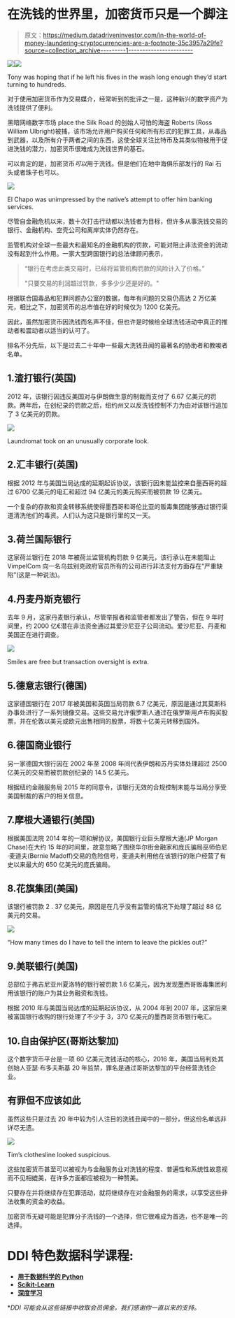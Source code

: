 # 在洗钱的世界里，加密货币只是一个脚注

> 原文：<https://medium.datadriveninvestor.com/in-the-world-of-money-laundering-cryptocurrencies-are-a-footnote-35c3957a29fe?source=collection_archive---------1----------------------->

[![](img/8c6dd7f3842fe0a4516b30cad8bd7058.png)](http://www.track.datadriveninvestor.com/1B9E)![](img/0b84b205754f533df99b141e1c74a3d8.png)

Tony was hoping that if he left his fives in the wash long enough they’d start turning to hundreds.

对于使用加密货币作为交易媒介，经常听到的批评之一是，这种新兴的数字资产为洗钱提供了便利。

黑暗网络数字市场 place the Silk Road 的创始人可怕的海盗 Roberts (Ross William Ulbright)被捕，该市场允许用户购买任何和所有形式的犯罪工具，从毒品到武器，以及所有介于两者之间的东西，这使全球关注比特币及其类似物被用于促进洗钱的潜力，加密货币很难成为洗钱世界的基石。

可以肯定的是，加密货币*可以*用于洗钱。但是他们在地中海俱乐部发行的 Rai 石头或者珠子也可以。

![](img/0546454b5827f9838abaee8290fcb875.png)

El Chapo was unimpressed by the native’s attempt to offer him banking services.

尽管自金融危机以来，数十次打击行动都以洗钱者为目标，但许多从事洗钱交易的银行、金融机构、空壳公司和离岸实体仍然存在。

监管机构对全球一些最大和最知名的金融机构的罚款，可能对阻止非法资金的流动没有起到什么作用。一家大型跨国银行的总法律顾问表示，

> “银行在考虑此类交易时，已经将监管机构罚款的风险计入了价格。”
> 
> "只要交易的利润超过罚款，多多少少还是好的。"

根据联合国毒品和犯罪问题办公室的数据，每年有问题的交易仍高达 2 万亿美元，相比之下，加密货币的总市值在好的时候仅为 1200 亿美元。

因此，虽然加密货币因洗钱而名声不佳，但也许是时候给全球洗钱活动中真正的推动者和震动者以适当的认可了。

排名不分先后，以下是过去二十年中一些最大洗钱丑闻的最著名的协助者和教唆者名单。

## 1.渣打银行(英国)

2012 年，该银行因违反美国对与伊朗做生意的制裁而支付了 6.67 亿美元的罚款。两年后，在创纪录的罚款之后，纽约州又以反洗钱控制不力为由对该银行追加了 3 亿美元的罚款。

![](img/f618ccda0698175133f7e1c3004121a3.png)

Laundromat took on an unusually corporate look.

## 2.汇丰银行(英国)

根据 2012 年与美国当局达成的延期起诉协议，该银行因未能监控来自墨西哥的超过 6700 亿美元的电汇和超过 94 亿美元的美元购买而被罚款 19 亿美元。

一个复杂的存款和资金转移系统使得墨西哥和哥伦比亚的贩毒集团能够通过银行渠道清洗他们的毒资。人们认为这只是银行里的又一天。

## 3.荷兰国际银行

这家荷兰银行在 2018 年被荷兰监管机构罚款 9 亿美元，该行承认在未能阻止 VimpelCom 向一名乌兹别克政府官员所有的公司进行非法支付方面存在“严重缺陷”(这是一种说法)。

## 4.丹麦丹斯克银行

去年 9 月，这家丹麦银行承认，尽管举报者和监管者都发出了警告，但在 9 年时间里，约 2000 亿€潜在非法资金通过其爱沙尼亚子公司流动。爱沙尼亚、丹麦和美国正在进行调查。

![](img/70691665591bb7c62a9f0f9681250668.png)

Smiles are free but transaction oversight is extra.

## 5.德意志银行(德国)

这家德国银行在 2017 年被美国和英国当局罚款 6.7 亿美元，原因是通过其莫斯科办事处进行了一系列镜像交易。这些交易允许俄罗斯人通过在俄罗斯用卢布购买股票，并在伦敦以美元或欧元出售相同的股票，将数十亿美元转移到国外。

## 6.德国商业银行

另一家德国大银行因在 2002 年至 2008 年间代表伊朗和苏丹实体处理超过 2500 亿美元的交易而被罚款创纪录的 14.5 亿美元。

根据纽约金融服务局 2015 年的同意令，该银行无效的合规控制未能与当局分享受美国制裁的客户的相关信息。

## 7.摩根大通银行(美国)

根据美国法院 2014 年的一项和解协议，美国银行业巨头摩根大通(JP Morgan Chase)在大约 15 年的时间里，故意忽略了围绕华尔街金融家和庞氏骗局巫师伯尼·麦道夫(Bernie Madoff)交易的危险信号，麦道夫利用他在该银行的账户经营了有史以来最大的 650 亿美元的庞氏骗局。

## 8.花旗集团(美国)

该银行被罚款 2 . 37 亿美元，原因是在几乎没有监管的情况下处理了超过 88 亿美元的交易。

![](img/6ea4c2e5fd9d5a4c940ad9f6d7a5052c.png)

“How many times do I have to tell the intern to leave the pickles out?”

## 9.美联银行(美国)

总部位于弗吉尼亚州夏洛特的银行被罚款 1.6 亿美元，因为发现墨西哥贩毒集团利用该银行的账户为其业务融资和洗钱。

根据 2010 年与美国当局达成的延期起诉协议，从 2004 年到 2007 年，这家后来被富国银行收购的银行处理了不少于 3，370 亿美元的墨西哥货币银行电汇。

## 10.自由保护区(哥斯达黎加)

这个数字货币平台是一项 60 亿美元洗钱活动的核心，2016 年，美国当局判处其创始人亚瑟·布多夫斯基 20 年监禁，罪名是通过哥斯达黎加的平台经营洗钱企业。

## 有罪但不应该如此

虽然这些只是过去 20 年中较为引人注目的洗钱丑闻中的一部分，但这份名单远非详尽无遗。

![](img/b2b385a056d74d8e6b5eee55509cd559.png)

Tim’s clothesline looked suspicious.

这些加密货币甚至可以被视为与金融服务业对洗钱的程度、普遍性和系统性故意视而不见相媲美，在许多方面都应被视为一种赞美。

只要存在并将继续存在犯罪活动，就将继续存在对金融服务的需求，以享受这些非法收集的资金的收益。

加密货币无疑可能是犯罪分子洗钱的一个选择，但它很难成为首选，也不是唯一的选择。

# DDI 特色数据科学课程:

*   [**用于数据科学的 Python**](http://go.datadriveninvestor.com/intro-python/mb)
*   [**Scikit-Learn**](http://go.datadriveninvestor.com/scikitlearn/mb)
*   [**深度学习**](http://go.datadriveninvestor.com/deeplearningpython/mb)

**DDI 可能会从这些链接中收取会员佣金。我们感谢你一直以来的支持。*